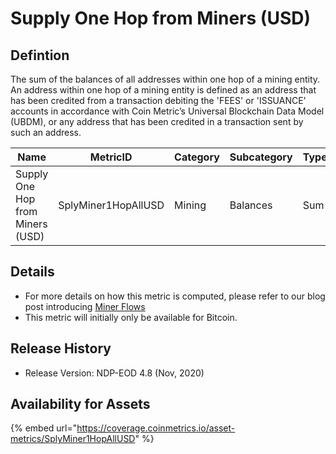 # Supply One Hop from Miners (USD)

## Defintion

The sum of the balances of all addresses within one hop of a mining entity. An address within one hop of a mining entity is defined as an address that has been credited from a transaction debiting the 'FEES' or 'ISSUANCE' accounts in accordance with Coin Metric’s Universal Blockchain Data Model (UBDM), or any address that has been credited in a transaction sent by such an address.

| Name                             | MetricID            | Category | Subcategory | Type | Unit | Interval |
| -------------------------------- | ------------------- | -------- | ----------- | ---- | ---- | -------- |
| Supply One Hop from Miners (USD) | SplyMiner1HopAllUSD | Mining   | Balances    | Sum  | USD  | 1 day    |

## Details

* For more details on how this metric is computed, please refer to our blog post introducing [Miner Flows](https://coinmetrics.substack.com/p/coin-metrics-state-of-the-network-3e2)
* This metric will initially only be available for Bitcoin.

## Release History

* Release Version: NDP-EOD 4.8 (Nov, 2020)

## Availability for Assets

{% embed url="https://coverage.coinmetrics.io/asset-metrics/SplyMiner1HopAllUSD" %}
